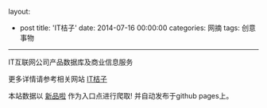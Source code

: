 layout: 
  - post 
title: 'IT桔子' 
date: 2014-07-16 00:00:00 
categories: 网摘 
tags: 创意事物 
---

IT互联网公司产品数据库及商业信息服务  

更多详情请参考相关网站 [IT桔子](http://itjuzi.com/)  

本站数据以 [新品啦](http://xinpinla.com/) 作为入口点进行爬取! 并自动发布于github pages上。  
